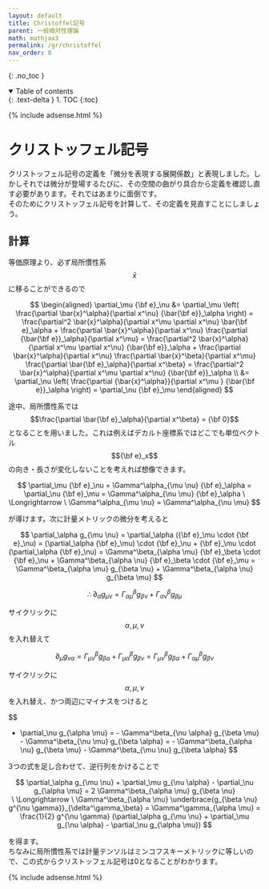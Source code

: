 ```yaml
---
layout: default
title: Christoffel記号
parent: 一般相対性理論
math: mathjax3
permalink: /gr/christoffel
nav_order: 8
---
```


{: .no_toc }

<details open markdown="block">
  <summary>
    Table of contents
  </summary>
  {: .text-delta }
1. TOC
{:toc}
</details>

{% include adsense.html %}

# クリストッフェル記号

クリストッフェル記号の定義を「微分を表現する展開係数」と表現しました。しかしそれでは微分が登場するたびに、その空間の曲がり具合から定義を確認し直す必要があります。それではあまりに面倒です。  
そのためにクリストッフェル記号を計算して、その定義を見直すことにしましょう。

## 計算

等価原理より、必ず局所慣性系$$\bar{x}$$に移ることができるので

$$
\begin{aligned}
\partial_\mu {\bf e}_\nu 
&= \partial_\mu \left( \frac{\partial \bar{x}^\alpha}{\partial x^\nu} {\bar{\bf e}}_\alpha \right)
= \frac{\partial^2 \bar{x}^\alpha}{\partial x^\mu \partial x^\nu} \bar{\bf e}_\alpha + \frac{\partial \bar{x}^\alpha}{\partial x^\nu} \frac{\partial {\bar{\bf e}}_\alpha}{\partial x^\mu} 
= \frac{\partial^2 \bar{x}^\alpha}{\partial x^\mu \partial x^\nu} {\bar{\bf e}}_\alpha + \frac{\partial \bar{x}^\alpha}{\partial x^\nu} \frac{\partial \bar{x}^\beta}{\partial x^\mu} \frac{\partial \bar{\bf e}_\alpha}{\partial x^\beta} 
= \frac{\partial^2 \bar{x}^\alpha}{\partial x^\mu \partial x^\nu} {\bar{\bf e}}_\alpha \\
&= \partial_\nu \left( \frac{\partial {\bar{x}^\alpha}}{\partial x^\mu } {\bar{\bf e}}_\alpha \right)
= \partial_\nu {\bf e}_\mu
\end{aligned}
$$

途中、局所慣性系では$$\frac{\partial \bar{\bf e}_\alpha}{\partial x^\beta} = {\bf 0}$$となることを用いました。これは例えばデカルト座標系ではどこでも単位ベクトル$${\bf e}_x$$の向き・長さが変化しないことを考えれば想像できます。

$$
\partial_\mu {\bf e}_\nu 
= \Gamma^\alpha_{\mu \nu} {\bf e}_\alpha 
= \partial_\nu {\bf e}_\mu 
= \Gamma^\alpha_{\nu \mu} {\bf e}_\alpha \ \Longrightarrow \ 
\Gamma^\alpha_{\mu \nu} = \Gamma^\alpha_{\nu \mu}
$$

が導けます。次に計量メトリックの微分を考えると

$$
\partial_\alpha g_{\mu \nu} 
= \partial_\alpha ({\bf e}_\mu \cdot {\bf e}_\nu) 
= (\partial_\alpha {\bf e}_\mu) \cdot {\bf e}_\nu + {\bf e}_\mu \cdot (\partial_\alpha {\bf e}_\nu) 
= \Gamma^\beta_{\alpha \mu} {\bf e}_\beta \cdot {\bf e}_\nu + \Gamma^\beta_{\alpha \nu} {\bf e}_\beta \cdot {\bf e}_\mu 
= \Gamma^\beta_{\alpha \mu} g_{\beta \nu} + \Gamma^\beta_{\alpha \nu} g_{\beta \mu}
$$

$$
\therefore \partial_\alpha g_{\mu \nu} = \Gamma^\beta_{\alpha \mu} g_{\beta \nu} + \Gamma^\beta_{\alpha \nu} g_{\beta \mu}
$$

サイクリックに$$\alpha, \mu, \nu$$を入れ替えて

$$
\partial_\mu g_{\nu \alpha} = \Gamma^\beta_{\mu \nu} g_{\beta \alpha} + \Gamma^\beta_{\mu \alpha} g_{\beta \nu} 
= \Gamma^\beta_{\mu \nu} g_{\beta \alpha} + \Gamma^\beta_{\alpha \mu} g_{\beta \nu}
$$

サイクリックに$$\alpha, \mu, \nu$$を入れ替え、かつ両辺にマイナスをつけると

$$
- \partial_\nu g_{\alpha \mu} = - \Gamma^\beta_{\nu \alpha} g_{\beta \mu} - \Gamma^\beta_{\nu \mu} g_{\beta \alpha} 
= - \Gamma^\beta_{\alpha \nu} g_{\beta \mu} - \Gamma^\beta_{\mu \nu} g_{\beta \alpha}
$$

3つの式を足し合わせて、逆行列をかけることで

$$
\partial_\alpha g_{\mu \nu} + \partial_\mu g_{\nu \alpha} - \partial_\nu g_{\alpha \mu} 
= 2 \Gamma^\beta_{\alpha \mu} g_{\beta \nu} \ \Longrightarrow \ 
\Gamma^\beta_{\alpha \mu} \underbrace{g_{\beta \nu} g^{\nu \gamma}}_{\delta^\gamma_\beta} 
= \Gamma^\gamma_{\alpha \mu} 
= \frac{1}{2} g^{\nu \gamma} (\partial_\alpha g_{\mu \nu} + \partial_\mu g_{\nu \alpha} - \partial_\nu g_{\alpha \mu})
$$

を得ます。  
ちなみに局所慣性系では計量テンソルはミンコフスキーメトリックに等しいので、この式からクリストッフェル記号は0となることがわかります。

{% include adsense.html %}